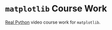 # `matplotlib` Course Work

[Real Python](https://www.realpython.com) video course work for `matplotlib`.
